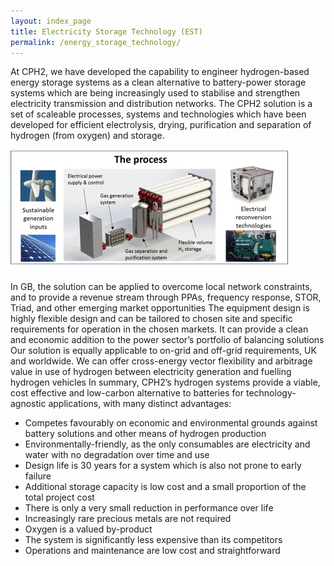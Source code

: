 ```yaml
---
layout: index_page
title: Electricity Storage Technology (EST)
permalink: /energy_storage_technology/
---
```


At CPH2, we have developed the capability to engineer hydrogen-based energy storage systems as a clean alternative to battery-power storage systems which are being increasingly used to stabilise and strengthen electricity transmission and distribution networks. 
The CPH2 solution is a set of scaleable processes, systems and technologies which have been developed for efficient electrolysis, drying, purification  and separation of hydrogen (from oxygen) and storage. 

![The CPH2 Process](/images/process.jpg)

In GB, the solution can be applied to overcome local network constraints, and to provide a revenue stream through PPAs, frequency response, STOR, Triad, and other emerging market opportunities
The equipment design is highly flexible design and can be tailored to chosen site and specific requirements for operation in the chosen markets. It can provide a clean and economic addition to the power sector’s portfolio of balancing solutions
Our solution is equally applicable to on-grid and off-grid requirements, UK and worldwide. We can offer cross-energy vector flexibility and arbitrage value in use of hydrogen between electricity generation and fuelling hydrogen vehicles
In summary, CPH2’s hydrogen systems provide a viable, cost effective and low-carbon alternative to batteries for technology-agnostic applications, with many distinct advantages:

 - Competes favourably on economic and environmental grounds against battery solutions and other means of hydrogen production
 - Environmentally-friendly, as the only consumables are electricity and water with no degradation over time and  use
 - Design life is 30 years for a system which is also not prone to early failure
 - Additional storage capacity is  low cost and a small proportion of the total project cost
 - There is only a very small reduction in performance over life
 - Increasingly rare precious metals are not required
 - Oxygen is a valued by-product
 - The system is significantly less expensive than its competitors
 - Operations and maintenance are low cost and straightforward
